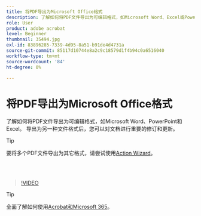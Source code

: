 ```yaml
---
title: 将PDF导出为Microsoft Office格式
description: 了解如何将PDF文件导出为可编辑格式，如Microsoft Word、Excel或PowerPoint
role: User
product: adobe acrobat
level: Beginner
thumbnail: 35494.jpg
exl-id: 83896285-7339-4d95-8a51-b91de4d4731a
source-git-commit: 85117d10744e8a2c9c18579d1f4b94c0a6516040
workflow-type: tm+mt
source-wordcount: '84'
ht-degree: 0%

---
```


# 将PDF导出为Microsoft Office格式

了解如何将PDF文件导出为可编辑格式，如Microsoft Word、PowerPoint和Excel。 导出为另一种文件格式后，您可以对文档进行重要的修订和更新。

>[!TIP]
>
>要将多个PDF文件导出为其它格式，请尝试使用[Action Wizard](../advanced-tasks/action.md)。

<br> 

>[!VIDEO](https://video.tv.adobe.com/v/35494?hidetitle=true)

>[!TIP]
>
>全面了解如何使用[Acrobat和Microsoft 365](../integrate/integrate-overview.md)。
